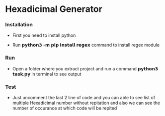 
# Hexadicimal Generator

### Installation

* First you need to install python

* Run  𝗽𝘆𝘁𝗵𝗼𝗻𝟯 -𝗺 𝗽𝗶𝗽 𝗶𝗻𝘀𝘁𝗮𝗹𝗹 𝗿𝗲𝗴𝗲𝘅 command to install regex module

###  Run
* Open a folder where you extract project 
  and run a command 𝗽𝘆𝘁𝗵𝗼𝗻𝟯 𝘁𝗮𝘀𝗸.𝗽𝘆 in terminal to see output

### Test 
* Just uncomment the last 2 line of code 
   and you can able to see list of multiple Hexadicimal number without repitation and also we can see the number of occurance at which code will be repited 




 


 
